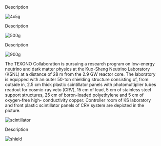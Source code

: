 Description

![4x5g](https://drive.google.com/uc?id=0BwM7XYhFgK7oelN2ZWUwTWwyY3M)

Description

![500g](https://drive.google.com/uc?id=0BwM7XYhFgK7oNVpUaTJ0dmY1Mnc)

Description

![900g](https://drive.google.com/uc?id=0BwM7XYhFgK7oOThSUWwwXzRmLUk)

The TEXONO Collaboration is pursuing a research program on low-energy neutrino and dark matter physics at the Kuo-Sheng Neutrino Laboratory (KSNL) at a distance of 28 m from the 2.9 GW reactor core. The laboratory is equipped with an outer 50-ton shielding structure consisting of, from outside in, 2.5 cm thick plastic scintillator panels with photomultiplier tubes readout for cosmic-ray veto (CRV), 15 cm of lead, 5 cm of stainless steel support structures, 25 cm of boron-loaded polyethylene and 5 cm of oxygen-free high- conductivity copper. Controller room of KS laboratory and front plastic scintillator panels of CRV system are depicted in the picture.

![scintillator](https://drive.google.com/uc?id=0BwM7XYhFgK7oZHBCcWRSZTNTQUE)

Description

![shield](https://drive.google.com/uc?id=0BwM7XYhFgK7oQ1dKdGIwYVdmVFk)
